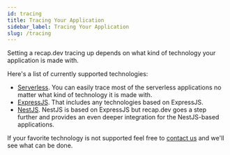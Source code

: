 ```yaml
---
id: tracing
title: Tracing Your Application
sidebar_label: Tracing Your Application
slug: /tracing
---
```


Setting a recap.dev tracing up depends on what kind of technology your application is made with.

Here's a list of currently supported technologies:

- [Serverless](/docs/tracing/serverless-application). You can easily trace most of the serverless applications no matter what kind of technology it is made with.
- [ExpressJS](/docs/tracing/express-application). That includes any technologies based on ExpressJS.
- [NestJS](/docs/tracing/nestjs-application). NestJS is based on ExpressJS but recap.dev goes a step further and provides an even deeper integration for the NestJS-based applications.

If your favorite technology is not supported feel free to [contact us](/contact-us) and we'll see what can be done.
